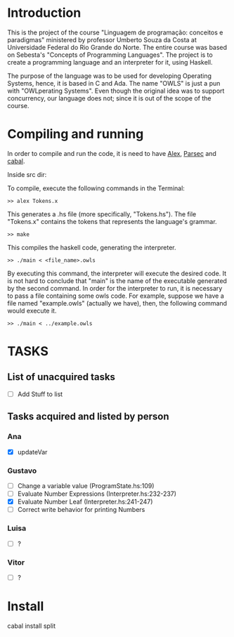 # Introduction
This is the project of the course "Linguagem de programação: conceitos e paradigmas" ministered by professor Umberto Souza da Costa at Universidade Federal do Rio Grande do Norte. The entire course was based on Sebesta's "Concepts of Programming Languages". The project is to create a programming language and an interpreter for it, using Haskell.

The purpose of the language was to be used for developing Operating Systems, hence, it is based in C and Ada. The name \"OWLS\" is just a pun with "OWLperating Systems". Even though the original idea was to support concurrency, our language does not; since it is out of the scope of the course.

# Compiling and running
In order to compile and run the code, it is need to have [Alex](https://www.haskell.org/alex/), [Parsec](https://hackage.haskell.org/package/parsec) and [cabal](https://www.haskell.org/cabal/).

Inside src dir: 

To compile, execute the following commands in the Terminal:

```>> alex Tokens.x```

This generates a .hs file \(more specifically, \"Tokens.hs\"\). The file \"Tokens.x\" contains the tokens that represents the language's grammar.

```>> make```

This compiles the haskell code, generating the interpreter.

```>> ./main < <file_name>.owls```

By executing this command, the interpreter will execute the desired code. It is not hard to conclude that \"main\" is the name of the executable generated by the second command. In order for the interpreter to run, it is necessary to pass a file containing some owls code. For example, suppose we have a file named "example.owls" (actually we have), then, the following command would execute it.

```>> ./main < ../example.owls```

# TASKS
## List of unacquired tasks
- [ ] Add Stuff to list
## Tasks acquired and listed by person
### Ana
- [X] updateVar
### Gustavo
- [ ] Change a variable value (ProgramState.hs:109)
- [ ] Evaluate Number Expressions (Interpreter.hs:232-237)
- [x] Evaluate Number Leaf (Interpreter.hs:241-247)
- [ ] Correct write behavior for printing Numbers
### Luisa
- [ ] ?
### Vitor
- [ ] ?

# Install 
cabal install split